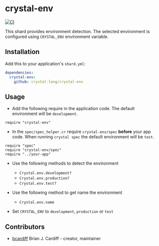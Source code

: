 # crystal-env

[![CI](https://github.com/crystal-lang/crystal-env/workflows/CI/badge.svg)](https://github.com/crystal-lang/crystal-env/actions)

This shard provides environment detection. The selected environment is configured using `CRYSTAL_ENV` environment variable.

## Installation

Add this to your application's `shard.yml`:

```yaml
dependencies:
  crystal-env:
    github: crystal-lang/crystal-env
```

## Usage

* Add the following require in the application code.
The default environment will be `development`.

```crystal
require "crystal-env"
```

* In the `spec/spec_helper.cr` require `crystal-env/spec` **before** your app code.
When running `crystal spec` the default environment will be `test`.

```crystal
require "spec"
require "crystal-env/spec"
require "../your-app"
```

* Use the following methods to detect the environment

  * `Crystal.env.development?`
  * `Crystal.env.production?`
  * `Crystal.env.test?`

* Use the following method to get name the environment

  * `Crystal.env.name`

* Set `CRYSTAL_ENV` to `development`, `production` or `test`


## Contributors

- [bcardiff](https://github.com/bcardiff) Brian J. Cardiff - creator, maintainer
